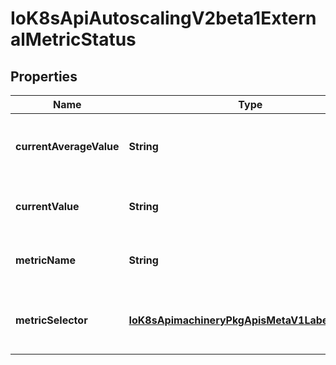 
# IoK8sApiAutoscalingV2beta1ExternalMetricStatus

## Properties
Name | Type | Description | Notes
------------ | ------------- | ------------- | -------------
**currentAverageValue** | **String** | currentAverageValue is the current value of metric averaged over autoscaled pods. |  [optional]
**currentValue** | **String** | currentValue is the current value of the metric (as a quantity) | 
**metricName** | **String** | metricName is the name of a metric used for autoscaling in metric system. | 
**metricSelector** | [**IoK8sApimachineryPkgApisMetaV1LabelSelector**](IoK8sApimachineryPkgApisMetaV1LabelSelector.md) | metricSelector is used to identify a specific time series within a given metric. |  [optional]



